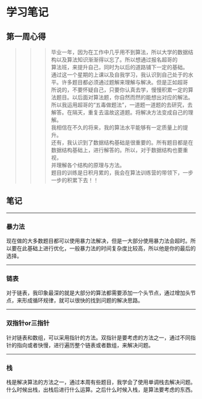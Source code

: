 学习笔记
===============
第一周心得
---------------
>>>毕业一年，因为在工作中几乎用不到算法，所以大学的数据结构以及算法知识渐渐得以忘了。所以想通过报名超哥的  
算法班，来提升自己，同时为以后的道路铺下一定的基础。  
通过这一个星期的上课以及自我学习，我认识到自己处于的水平。许多题目都必须通过题解来理解与解决。但是正如超哥  
所说的，不要怀疑自己，只要你认真去学，慢慢积累一定的算法题目。以后面对算法题，你自然而然的能想出对应的解法。  
所以我运用超哥的“五毒做题法”，一道题一道题的去研究，去解答。在隔天，重复去温故这道题。将解决方法变成自己的理解。  
我相信在不久的将来，我的算法水平能够有一定质量上的提升。  
还有，我认识到了数据结构基础是很重要的。所有题目都是在数据结构基础上，进行解答的。所以，对于数据结构也要重视，  
并理解各个结构的原理与方法。  
题目的训练是日积月累的，我会在算法训练营的带领下，一步一步的积累下去！！   

## 笔记
------------------
### 暴力法  
现在做的大多数题目都可以使用暴力法解决，但是一大部分使用暴力法会超时。所以要在此基础上进行优化，一般暴力法的时间复杂度比较高，所以他是你的最后的选择。  
**************************
### 链表  
对于链表，我印象最深的就是大部分的算法都需要添加一个头节点，通过增加头节点，来形成循环规律，就可以很快的找到问题的解决思路。
**************************
### 双指针or三指针  
针对链表和数组，可以采用指针的方法。双指针是要考虑的方法之一，通过不同指针的指向或者快慢，进行遍历整个链表或者数组，来解决问题。
**************************
### 栈  
栈是解决算法的方法之一，通过本周有些题目，我学会了使用单调栈去解决问题。什么时候出栈，出栈后进行什么运算。之后什么时候入栈，是算法要考虑的东西。

